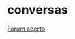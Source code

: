 # conversas
[Fórum aberto](https://github.com/tudo-sempre-todos/conversas/discussions/categories/general).
